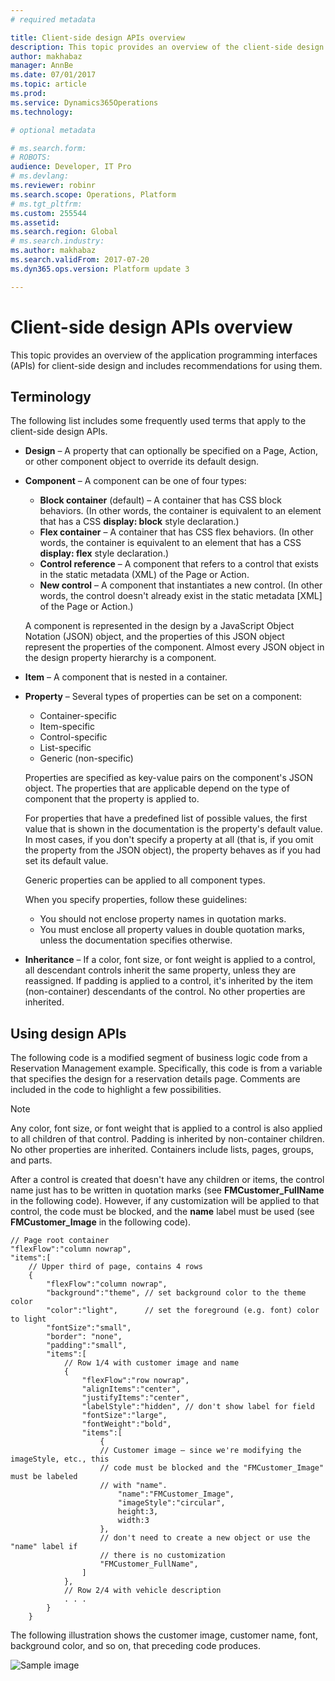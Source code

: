 ```yaml
---
# required metadata

title: Client-side design APIs overview
description: This topic provides an overview of the client-side design APIs and includes recommendations for using them.
author: makhabaz
manager: AnnBe
ms.date: 07/01/2017
ms.topic: article
ms.prod: 
ms.service: Dynamics365Operations
ms.technology: 

# optional metadata

# ms.search.form: 
# ROBOTS: 
audience: Developer, IT Pro
# ms.devlang: 
ms.reviewer: robinr
ms.search.scope: Operations, Platform
# ms.tgt_pltfrm: 
ms.custom: 255544
ms.assetid: 
ms.search.region: Global
# ms.search.industry: 
ms.author: makhabaz
ms.search.validFrom: 2017-07-20
ms.dyn365.ops.version: Platform update 3

---
```


# Client-side design APIs overview
This topic provides an overview of the application programming interfaces (APIs) for client-side design and includes recommendations for using them.

## Terminology
The following list includes some frequently used terms that apply to the client-side design APIs.

- **Design** – A property that can optionally be specified on a Page, Action, or other component object to override its default design.
- **Component** – A component can be one of four types:

    - **Block container** (default) – A container that has CSS block behaviors. (In other words, the container is equivalent to an element that has a CSS **display: block** style declaration.)
    - **Flex container** – A container that has CSS flex behaviors. (In other words, the container is equivalent to an element that has a CSS **display: flex** style declaration.)
    - **Control reference** – A component that refers to a control that exists in the static metadata (XML) of the Page or Action.
    - **New control** – A component that instantiates a new control. (In other words, the control doesn't already exist in the static metadata [XML] of the Page or Action.)

    A component is represented in the design by a JavaScript Object Notation (JSON) object, and the properties of this JSON object represent the properties of the component. Almost every JSON object in the design property hierarchy is a component.

- **Item** – A component that is nested in a container.
- **Property** – Several types of properties can be set on a component:

    - Container-specific
    - Item-specific
    - Control-specific
    - List-specific
    - Generic (non-specific)

    Properties are specified as key-value pairs on the component's JSON object. The properties that are applicable depend on the type of component that the property is applied to.

    For properties that have a predefined list of possible values, the first value that is shown in the documentation is the property's default value. In most cases, if you don't specify a property at all (that is, if you omit the property from the JSON object), the property behaves as if you had set its default value.

    Generic properties can be applied to all component types.

	When you specify properties, follow these guidelines:

    - You should not enclose property names in quotation marks.
    - You must enclose all property values in double quotation marks, unless the documentation specifies otherwise.

- **Inheritance** – If a color, font size, or font weight is applied to a control, all descendant controls inherit the same property, unless they are reassigned. If padding is applied to a control, it's inherited by the item (non-container) descendants of the control. No other properties are inherited.

## Using design APIs
The following code is a modified segment of business logic code from a Reservation Management example. Specifically, this code is from a variable that specifies the design for a reservation details page. Comments are included in the code to highlight a few possibilities.

> [!NOTE]
> Any color, font size, or font weight that is applied to a control is also applied to all children of that control. Padding is inherited by non-container children. No other properties are inherited. Containers include lists, pages, groups, and parts.

After a control is created that doesn't have any children or items, the control name just has to be written in quotation marks (see **FMCustomer\_FullName** in the following code). However, if any customization will be applied to that control, the code must be blocked, and the **name** label must be used (see **FMCustomer\_Image** in the following code).

```
// Page root container
"flexFlow":"column nowrap",
"items":[
    // Upper third of page, contains 4 rows
    {
        "flexFlow":"column nowrap",
        "background":"theme", // set background color to the theme color
        "color":"light",      // set the foreground (e.g. font) color to light
        "fontSize":"small",
        "border": "none",
        "padding":"small",
        "items":[
            // Row 1/4 with customer image and name
            {
                "flexFlow":"row nowrap",
                "alignItems":"center",
                "justifyItems":"center",
                "labelStyle":"hidden", // don't show label for field
                "fontSize":"large",
                "fontWeight":"bold",
                "items":[
                    {
                    // Customer image – since we're modifying the imageStyle, etc., this
                    // code must be blocked and the "FMCustomer_Image" must be labeled
                    // with "name".
                        "name":"FMCustomer_Image",
                        "imageStyle":"circular",
                        height:3,
                        width:3
                    },
                    // don't need to create a new object or use the "name" label if
                    // there is no customization
                    "FMCustomer_FullName",
                ]
            },
            // Row 2/4 with vehicle description
            . . .
        }
    }
```

The following illustration shows the customer image, customer name, font, background color, and so on, that preceding code produces.

![Sample image](../media/detail-page.PNG)
